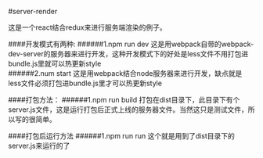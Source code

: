 #server-render

这是一个react结合redux来进行服务端渲染的例子。

####开发模式有两种:
######1.npm run dev
这是用webpack自带的webpack-dev-server的服务器来进行开发，这种开发模式下的好处是less文件不用打包进bundle.js里就可以热更新style<br/>
######2.num start
这是用webpack结合node服务器来进行开发，缺点就是less文件必须打包进bundle.js里才可以热更新style<br/>

####打包方法：
######1.npm run build
打包在dist目录下，此目录下有个server.js文件，这是运行打包后正式上线的服务器文件。当然这只是测试文件，所以写的很简单。<br/>

####打包后运行方法
######1.npm run run
这个就是用到了dist目录下的server.js来运行的了<br/>

